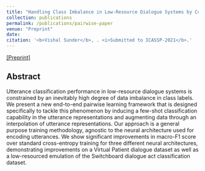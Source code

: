 ```yaml
---
title: "Handling Class Imbalance in Low-Resource Dialogue Systems by Combining Few-Shot Classification and Interpolation"
collection: publications
permalink: /publications/pairwise-paper
venue: "Preprint"
date:  
citation: '<b>Vishal Sunder</b>, . <i>Submitted to ICASSP-2021</b>.'
---  
```

[[Preprint]](https://arxiv.org/pdf/2010.15090.pdf)

## Abstract
Utterance classification performance in low-resource dialogue systems is constrained by an inevitably high degree of data imbalance in class labels. We present a new end-to-end pairwise learning framework that is designed specifically to tackle this phenomenon by inducing a few-shot classification capability in the utterance representations and augmenting data through an interpolation of utterance representations. Our approach is a general purpose training methodology, agnostic to the neural architecture used for encoding utterances. We show significant improvements in macro-F1 score over standard cross-entropy training for three different neural architectures, demonstrating improvements on a Virtual Patient dialogue dataset as well as a low-resourced emulation of the Switchboard dialogue act classification dataset.

